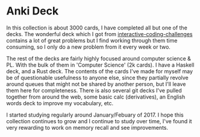 # Anki Deck

In this collection is about 3000 cards, I have completed all but one of the decks. The wonderful deck which I got from [interactive-coding-challenges](https://github.com/donnemartin/interactive-coding-challenges) contains a lot of great problems but I find working through them time consuming, so I only do a new problem from it every week or two.

The rest of the decks are fairly highly focused around computer science & PL. With the bulk of them in 'Computer Science' (2k cards). I have a Haskell deck, and a Rust deck. The contents of the cards I've made for myself may be of questionable usefulness to anyone else, since they partially revolve around queues that might not be shared by another person, but I'll leave them here for completeness. There is also several git decks I've pulled together from around the web, some basic calc (derivatives), an English words deck to improve my vocabulary, etc.

I started studying regularly around January/Febuary of 2017. I hope this collection continues to grow and I continue to study over time, I've found it very rewarding to work on memory recall and see improvements.
